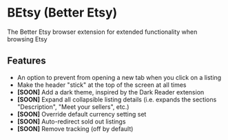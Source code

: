 # BEtsy (Better Etsy)
The Better Etsy browser extension for extended functionality when browsing Etsy

## Features

- An option to prevent from opening a new tab when you click on a listing
- Make the header "stick" at the top of the screen at all times
- **[SOON]** Add a dark theme, inspired by the Dark Reader extension
- **[SOON]** Expand all collapsible listing details (i.e. expands the sections "Description", "Meet your sellers", etc.)
- **[SOON]** Override default currency setting set
- **[SOON]** Auto-redirect sold out listings
- **[SOON]** Remove tracking (off by default)
